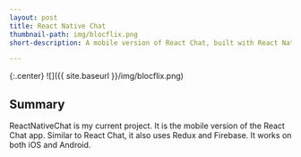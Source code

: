 ```yaml
---
layout: post
title: React Native Chat
thumbnail-path: img/blocflix.png
short-description: A mobile version of React Chat, built with React Native and Redux

---
```

{:.center}
![]({{ site.baseurl }}/img/blocflix.png)

## Summary

ReactNativeChat is my current project. It is the mobile version of the React Chat app. Similar to React Chat, it also uses Redux and Firebase. It works on both iOS and Android. 